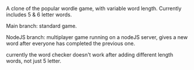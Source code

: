 A clone of the popular wordle game, with variable word length. Currently includes 5 & 6 letter words.

Main branch: standard game.

NodeJS branch: multiplayer game running on a nodeJS server, gives a new word after everyone has completed the previous one.

currently the word checker doesn't work after adding different length words, not just 5 letter.

